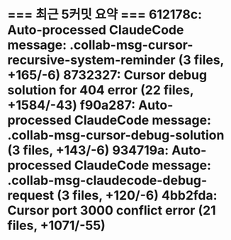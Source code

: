 === 최근 5커밋 요약 ===
612178c: Auto-processed ClaudeCode message: .collab-msg-cursor-recursive-system-reminder (3 files, +165/-6)
8732327: Cursor debug solution for 404 error (22 files, +1584/-43)
f90a287: Auto-processed ClaudeCode message: .collab-msg-cursor-debug-solution (3 files, +143/-6)
934719a: Auto-processed ClaudeCode message: .collab-msg-claudecode-debug-request (3 files, +120/-6)
4bb2fda: Cursor port 3000 conflict error (21 files, +1071/-55)
=======================

